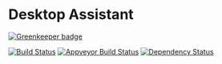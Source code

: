 # Desktop Assistant

[![Greenkeeper badge](https://badges.greenkeeper.io/matthieuh/desktop-assistant.svg)](https://greenkeeper.io/)

[![Build Status][travis-image]][travis-url]
[![Appveyor Build Status][appveyor-image]][appveyor-url]
[![Dependency Status][david_img]][david_site]


[travis-image]: https://travis-ci.org/matthieuh/desktop-assistant.svg?branch=master
[travis-url]: https://travis-ci.org/matthieuh/desktop-assistant
[appveyor-image]: https://ci.appveyor.com/api/projects/status/q300et01varm5v00?svg=true
[appveyor-url]: https://ci.appveyor.com/project/matthieuh/desktop-assistant/branch/master
[david_img]: https://img.shields.io/david/matthieuh/desktop-assistant.svg
[david_site]: https://david-dm.org/matthieuh/desktop-assistant
